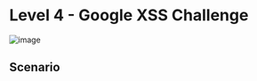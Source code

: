 <h1>Level 4 - Google XSS Challenge</h1>

![image](https://github.com/user-attachments/assets/f7a468b8-6d48-45e5-9814-9906a1a08bf2)

<h2>Scenario</h2>
